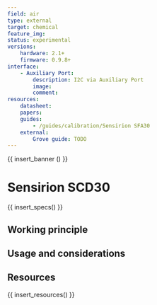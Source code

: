 ```yaml
---
field: air
type: external
target: chemical
feature_img:
status: experimental
versions:
    hardware: 2.1+
    firmware: 0.9.8+
interface:
    - Auxiliary Port:
        description: I2C via Auxiliary Port
        image:
        comment:
resources:
    datasheet:
    papers:
    guides:
        - /guides/calibration/Sensirion SFA30
    external:
        Grove guide: TODO
---
```


{{ insert_banner () }}

# Sensirion SCD30

{{ insert_specs() }}

## Working principle

## Usage and considerations

## Resources

{{ insert_resources() }}